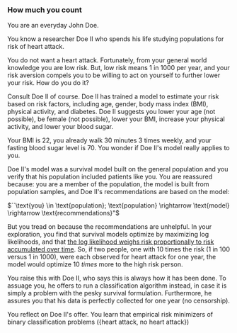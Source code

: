 ### How much you count
You are an everyday John Doe.

You know a researcher Doe II who spends his life studying populations for risk of heart attack.

You do not want a heart attack.  Fortunately, from your general world knowledge you are low risk.
But, low risk means 1 in 1000 per year, and your risk aversion compels you to be willing to act on yourself to further lower your risk.  How do you do it?

Consult Doe II of course.  Doe II has trained a model to estimate your risk based on risk factors, including age, gender, body mass index (BMI), physical activity, and diabetes.  Doe II suggests you lower your age (not possible), be female (not possible), lower your BMI, increase your physical activity, and lower your blood sugar.

Your BMI is 22, you already walk 30 minutes 3 times weekly, and your fasting blood sugar level is 70.  You wonder if Doe II's model really applies to you. 

Doe II's model was a survival model built on the general population and you verify that his population included patients like you.  You are reassured because: you are a member of the population, the model is built from population samples, and Doe II's recommendations are based on the model:

$``\text{you} \in \text{population}; \text{population} \rightarrow \text{model} \rightarrow \text{recommendations}"$

But you tread on because the recommendations are unhelpful.
In your exploration, you find that survival models optimize by maximizing log likelihoods, and that [the log likelihood weighs risk proportionally to risk accumulated over time](https://arxiv.org/abs/1911.05109).  So, if two people, one with 10 times the risk (1 in 100 versus 1 in 1000), were each observed for heart attack for one year, the model would optimize 10 *times* more to the high risk person.

You raise this with Doe II, who says this is always how it has been done.  To assuage you, he offers to run a classification algorithm instead, in case it is simply a problem with the pesky survival formulation.  Furthermore, he assures you that his data is perfectly collected for one year (no censorship).

You reflect on Doe II's offer.  You learn that empirical risk minimizers of binary classification problems ({heart attack, no heart attack}) 
<!--stackedit_data:
eyJoaXN0b3J5IjpbLTgyNjUzMzgwOSwtMTg0MjgyMjQ5NiwtMj
AwNDExMjE0OCwtOTQwMzYzODkyLC0xMjA0NjYyNjMxLC0xMjAw
NjQyNDIsNDAxOTYyOTkxLDgzOTMwMzM3N119
-->